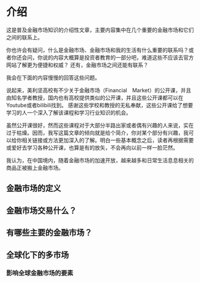 # 介绍


这是普及金融市场知识的介绍性文章，主要内容集中在几个重要的金融市场和它们之间的联系上。

你也许会有疑问，什么是金融市场、金融市场和我的生活有什么重要的联系吗？或者你还会问，你说的内容大概算是投资者教育的一部分吧，难道这些不应该去官方网站了解更为便捷和权威？
还有，金融市场之间还能有联系？

我会在下面的内容慢慢的回答这些问题。

说起来，美利坚高校有不少关于金融市场（Financial　Market）的公开课，并且由知名学者教授，国内也有高校提供类似的公开课，并且这些公开课都可以在Youtube或者bilibili找到。
感谢这些学校和教授的无私奉献，这些公开课给了想要学习的人一个深入了解该课程和学习行业知识的机会。

虽然公开课很好，然而这些课程对于大部分半路出家或者偶有兴趣的人来说，实在过于枯燥。因而，我写这篇文章的倾向就是给个简介，你对某个部分有兴趣，我可以给你相关链接或方法更加深入的了解。明白一些基本概念之后，读者再根据需要或爱好去学习各种公开课，也算是有的放矢，不会再向以前一样一脸茫然。



我认为，在中国境内，随着金融市场的加速开放，越来越多和日常生活息息相关的商品正被搬上金融市场。

## 金融市场的定义
## 金融市场交易什么？
## 有哪些主要的金融市场？
## 全球化下的多市场
### 影响全球金融市场的要素